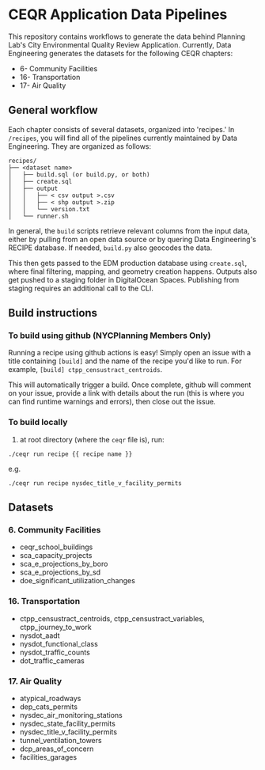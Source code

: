 # CEQR Application Data Pipelines

This repository contains workflows to generate the data behind Planning Lab's City Environmental Quality Review Application. Currently, Data Engineering generates the datasets for the following CEQR chapters:

+ 6- Community Facilities
+ 16- Transportation
+ 17- Air Quality

## General workflow

Each chapter consists of several datasets, organized into 'recipes.' In `/recipes`, you will find all of the pipelines currently maintained by Data Engineering. They are organized as follows:

```
recipes/
├── <dataset name>
│   ├── build.sql (or build.py, or both)
│   ├── create.sql
│   ├── output
│   │   ├── < csv output >.csv
│   │   ├── < shp output >.zip
│   │   └── version.txt
│   └── runner.sh
```

In general, the `build` scripts retrieve relevant columns from the input data, either by pulling from an open data source or by quering Data Engineering's RECIPE database. If needed, `build.py` also geocodes the data.

This then gets passed to the EDM production database using `create.sql`, where final filtering, mapping, and geometry creation happens. Outputs also get pushed to a staging folder in DigitalOcean Spaces. Publishing from staging requires an additional call to the CLI.

## Build instructions

### To build using github (NYCPlanning Members Only)

Running a recipe using github actions is easy! Simply open an
issue with a title containing `[build]` and the name of the recipe you'd like to run.
For example, `[build] ctpp_censustract_centroids`.

This will automatically trigger a build. Once complete, github will comment on your issue, provide a link with details about the run (this is where you can find runtime warnings and errors), then close out the issue.

### To build locally

1. at root directory (where the `ceqr` file is), run:

```
./ceqr run recipe {{ recipe name }}
```

e.g.

```
./ceqr run recipe nysdec_title_v_facility_permits
```

## Datasets

### 6. Community Facilities

+ ceqr_school_buildings
+ sca_capacity_projects
+ sca_e_projections_by_boro
+ sca_e_projections_by_sd
+ doe_significant_utilization_changes

### 16. Transportation

+ ctpp_censustract_centroids, ctpp_censustract_variables, ctpp_journey_to_work
+ nysdot_aadt
+ nysdot_functional_class
+ nysdot_traffic_counts
+ dot_traffic_cameras

### 17. Air Quality

+ atypical_roadways
+ dep_cats_permits
+ nysdec_air_monitoring_stations
+ nysdec_state_facility_permits
+ nysdec_title_v_facility_permits
+ tunnel_ventilation_towers
+ dcp_areas_of_concern
+ facilities_garages
